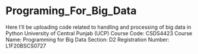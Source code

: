 # Programing_For_Big_Data
Here I'll be uploading code related to handling and processing of big data in Python
University of Central Punjab (UCP)
Course Code: CSDS4423
Course Name: Programming for Big Data
Section: D2
Registration Number: L1F20BSCS0727
